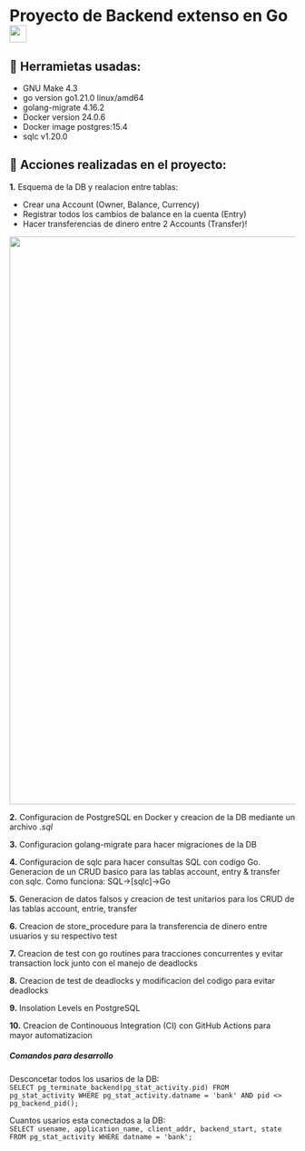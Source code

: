 # Proyecto de Backend extenso en Go <img id="go" src="https://devicon-website.vercel.app/api/go/plain.svg?color=%2300ACD7" width="30" />

## 🔨 Herramietas usadas:
- GNU Make 4.3
- go version go1.21.0 linux/amd64
- golang-migrate 4.16.2
- Docker version 24.0.6
- Docker image postgres:15.4
- sqlc v1.20.0

## 🌱 Acciones realizadas en el proyecto:

**1.** Esquema de la DB y realacion entre tablas:
   - Crear una Account (Owner, Balance, Currency)
   - Registrar todos los cambios de balance en la cuenta (Entry)
   - Hacer transferencias de dinero entre 2 Accounts (Transfer)!
   <img src="https://github.com/valrichter/basic-system-bank/assets/67121197/d001f3d0-363e-49ff-8675-566f5f9baafa" width="1000" />

**2.** Configuracion de PostgreSQL en Docker y creacion de la DB mediante un archivo *.sql*
     
**3.** Configuracion golang-migrate para hacer migraciones de la DB

**4.** Configuracion de sqlc para hacer consultas SQL con codigo Go. Generacion de un CRUD basico para las tablas account, entry & transfer con sqlc. Como funciona: SQL->[sqlc]->Go

**5.** Generacion de datos falsos y creacion de test unitarios para los CRUD de las tablas account, entrie, transfer

**6.** Creacion de store_procedure para la transferencia de dinero entre usuarios y su respectivo test

**7.** Creacion de test con go routines para tracciones concurrentes y evitar transaction lock junto con el manejo de deadlocks

**8.** Creacion de test de deadlocks y modificacion del codigo para evitar deadlocks

**9.** Insolation Levels en PostgreSQL

**10.**  Creacion de Continouous Integration (CI) con GitHub Actions para mayor automatizacion

##### Comandos para desarrollo
Desconcetar todos los usarios de la DB:  
``` SELECT pg_terminate_backend(pg_stat_activity.pid) FROM pg_stat_activity WHERE pg_stat_activity.datname = 'bank' AND pid <> pg_backend_pid(); ```

Cuantos usarios esta conectados a la DB:  
``` SELECT usename, application_name, client_addr, backend_start, state FROM pg_stat_activity WHERE datname = 'bank'; ```
